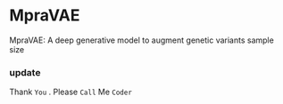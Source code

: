 # MpraVAE
MpraVAE: A deep generative model to augment genetic variants sample size

### update

Thank `You` . Please `Call` Me `Coder`
